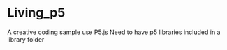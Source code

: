 # Living_p5
A creative coding sample use P5.js
Need to have p5 libraries included in a library folder
